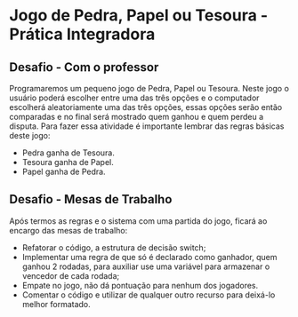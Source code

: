 # Jogo de Pedra, Papel ou Tesoura - Prática Integradora
## Desafio - Com o professor


Programaremos um pequeno jogo de Pedra, Papel ou Tesoura. Neste jogo o usuário poderá escolher entre uma das três opções e o computador escolherá aleatoriamente uma das três opções, essas opções serão então comparadas e no final será mostrado quem ganhou e quem perdeu a disputa. Para fazer essa atividade é importante lembrar das regras básicas deste jogo:

- Pedra ganha de Tesoura.
- Tesoura ganha de Papel.
- Papel ganha de Pedra.

## Desafio - Mesas de Trabalho


Após termos as regras e o sistema com uma partida do jogo, ficará ao encargo das mesas de trabalho:

- Refatorar o código, a estrutura de decisão switch;
- Implementar uma regra de que só é declarado como ganhador, quem ganhou 2 rodadas, para auxiliar use uma variável para armazenar o vencedor de cada rodada;
- Empate no jogo, não dá pontuação para nenhum dos jogadores.
- Comentar o código e utilizar de qualquer outro recurso para deixá-lo melhor formatado.
